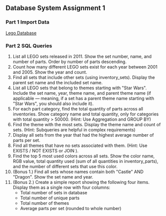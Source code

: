 ## Database System Assignment 1

### Part 1 Import Data
[Lego Database](https://www.kaggle.com/datasets/rtatman/lego-database)

### Part 2 SQL Queries
1. List all LEGO sets released in 2011. Show the set number, name, and number of parts. Order by number of parts descending.
2. Count how many different LEGO sets exist for each year between 2001 and 2005. Show the year and count.
3. Find all sets that include other sets (using inventory_sets). Display the parent set name and the included set name.
4. List all LEGO sets that belong to themes starting with "Star Wars". Include the set name, year, theme name, and parent theme name (if applicable — meaning, if a set has a parent theme name starting with "Star Wars", you should also include it).
5. For each part category, find the total quantity of parts across all inventories. Show category name and total quantity, only for categories with total quantity > 50000. (Hint: Use Aggregation and GROUP BY)
6. Find the theme with the most sets. Display the theme name and count of sets. (Hint: Subqueries are helpful in complex requirements)
7. Display all sets from the year that had the highest average number of parts per set.
8. Find all themes that have no sets associated with them. (Hint: Use EXISTS / NOT EXISTS or JOIN ).
9. Find the top 5 most used colors across all sets. Show the color name, RGB value, total quantity used (sum of all quantities in inventory_parts), and the number of different sets that use this color.
10. (Bonus 1.) Find all sets whose names contain both "Castle" AND "Dragon". Show the set name and year.
11. (Bonus 2.) Create a simple report showing the following four items. Display them as a single row with four columns:
    - Total number of sets in database
    - Total number of unique parts
    - Total number of themes
    - Average parts per set (rounded to whole number)